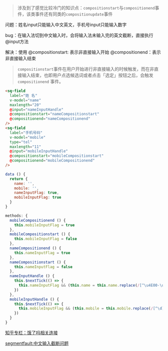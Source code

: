 > 涉及到了感觉比较冷门的知识点：`compositionstart`与`compositionend`事件，该类事件还有同类的`compositionupdate`事件

问题：姓名input只能输入中文英文，手机号input只能输入数字

bug：在输入法切到中文输入时，会将输入法未输入完的英文截断，直接执行@input方法

解决：使用 @compositionstart: 表示非直接输入开始 @compositionend：表示非直接输入结束

> `compositionstart`事件在用户开始进行非直接输入的时候触发，而在非直接输入结束，也即用户点选候选词或者点击「选定」按钮之后，会触发`compositionend` 事件。

```html
<sq-field
  label="姓 名"
  v-model="name"
  maxlength="20"
  @input="nameInputHandle"
  @compositionstart="nameCompositionstart"
  @compositionend="nameCompositionend"
/>
<sq-field
  label="手机号码"
  v-model="mobile"
  type="tel"
  maxlength="11"
  @input="mobileInputHandle"
  @compositionstart="mobileCompositionstart"
  @compositionend="mobileCompositionend"
/>
```

```js
data () {
  return {
    name: '',
    mobile: '',
    nameInputFlag: true,
    mobileInputFlag: true
  }
}

methods: {
  mobileCompositionend () {
    this.mobileInputFlag = true
  },
  mobileCompositionstart () {
    this.mobileInputFlag = false
  },
  nameCompositionend () {
    this.nameInputFlag = true
  },
  nameCompositionstart () {
    this.nameInputFlag = false
  },
  nameInputHandle () {
    this.$nextTick(() => {
      this.nameInputFlag && (this.name = this.name.replace(/[^\u4E00-\u9FA5A-Za-z ·•:：]/g, ''))
    })
  },
  mobileInputHandle () {
    this.$nextTick(() => {
      this.mobileInputFlag && (this.mobile = this.mobile.replace(/[^\d]/g, ''))
    })
  }
}
```

[知乎专栏：饿了吗相关连接](https://zhuanlan.zhihu.com/p/26141351)

[segmentfault:中文输入截断问题](https://segmentfault.com/a/1190000009246058)
